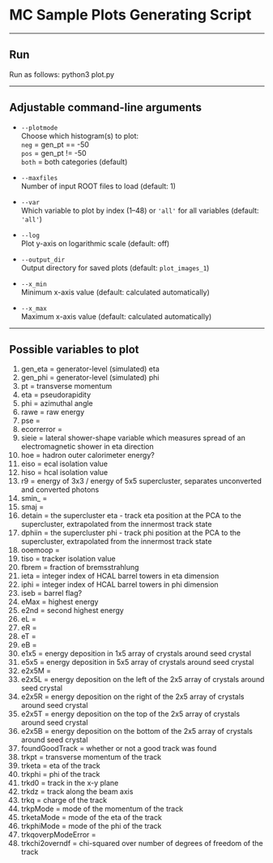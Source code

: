 # MC Sample Plots Generating Script

---

## Run

Run as follows: python3 plot.py


---

## Adjustable command-line arguments

- `--plotmode`  
  Choose which histogram(s) to plot:  
  `neg` = gen_pt == -50  
  `pos` = gen_pt != -50  
  `both` = both categories (default)

- `--maxfiles`  
  Number of input ROOT files to load (default: 1)

- `--var`  
  Which variable to plot by index (1–48) or `'all'` for all variables (default: `'all'`)

- `--log`  
  Plot y-axis on logarithmic scale (default: off)

- `--output_dir`  
  Output directory for saved plots (default: `plot_images_1`)

- `--x_min`  
  Minimum x-axis value (default: calculated automatically)

- `--x_max`  
  Maximum x-axis value (default: calculated automatically)

---

## Possible variables to plot

1. gen_eta         = generator-level (simulated) eta  
2. gen_phi         = generator-level (simulated) phi  
3. pt              = transverse momentum  
4. eta             = pseudorapidity  
5. phi             = azimuthal angle  
6. rawe            = raw energy  
7. pse             =   
8. ecorrerror      =   
9. sieie           = lateral shower-shape variable which measures spread of an electromagnetic shower in eta direction  
10. hoe            = hadron outer calorimeter energy?  
11. eiso           = ecal isolation value  
12. hiso           = hcal isolation value  
13. r9             = energy of 3x3 / energy of 5x5 supercluster, separates unconverted and converted photons  
14. smin_          =   
15. smaj           =   
16. detain         = the supercluster eta - track eta position at the PCA to the supercluster, extrapolated from the innermost track state  
17. dphiin         = the supercluster phi - track phi position at the PCA to the supercluster, extrapolated from the innermost track state  
18. ooemoop        =   
19. tiso           = tracker isolation value  
20. fbrem          = fraction of bremsstrahlung  
21. ieta           = integer index of HCAL barrel towers in eta dimension  
22. iphi           = integer index of HCAL barrel towers in phi dimension  
23. iseb           = barrel flag?  
24. eMax           = highest energy  
25. e2nd           = second highest energy  
26. eL             =   
27. eR             =   
28. eT             =   
29. eB             =   
30. e1x5           = energy deposition in 1x5 array of crystals around seed crystal  
31. e5x5           = energy deposition in 5x5 array of crystals around seed crystal  
32. e2x5M          =   
33. e2x5L          = energy deposition on the left of the 2x5 array of crystals around seed crystal  
34. e2x5R          = energy deposition on the right of the 2x5 array of crystals around seed crystal  
35. e2x5T          = energy deposition on the top of the 2x5 array of crystals around seed crystal  
36. e2x5B          = energy deposition on the bottom of the 2x5 array of crystals around seed crystal  
37. foundGoodTrack = whether or not a good track was found  
38. trkpt          = transverse momentum of the track  
39. trketa         = eta of the track  
40. trkphi         = phi of the track  
41. trkd0          = track in the x-y plane  
42. trkdz          = track along the beam axis  
43. trkq           = charge of the track  
44. trkpMode       = mode of the momentum of the track  
45. trketaMode     = mode of the eta of the track  
46. trkphiMode     = mode of the phi of the track  
47. trkqoverpModeError =   
48. trkchi2overndf = chi-squared over number of degrees of freedom of the track  

